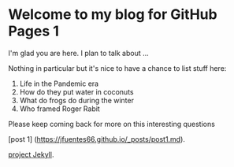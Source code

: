 # Welcome to my blog for GitHub Pages 1

I'm glad you are here. I plan to talk about ...

Nothing in particular but it's nice to have a chance to list stuff here:
1. Life in the Pandemic era
1. How do they put water in coconuts
1. What do frogs do during the winter
1. Who framed Roger Rabit

Please keep coming back for more on this interesting questions

[post 1] (https://jfuentes66.github.io/_posts/post1.md).

[project Jekyll](https://jfuentes66.github.io/github-pages-with-jekyll).


